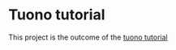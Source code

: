 # Tuono tutorial

This project is the outcome of the [tuono tutorial](https://github.com/Valerioageno/tuono/blob/main/docs/tutorial.md)
